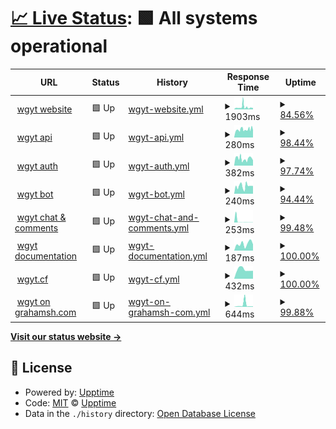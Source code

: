 # [📈 Live Status](https://stats.wgyt.tk): <!--live status--> **🟩 All systems operational**

<!--start: status pages-->
<!-- This summary is generated by Upptime (https://github.com/upptime/upptime) -->
<!-- Do not edit this manually, your changes will be overwritten -->
<!-- prettier-ignore -->
| URL | Status | History | Response Time | Uptime |
| --- | ------ | ------- | ------------- | ------ |
| <img alt="" src="https://favicons.githubusercontent.com/www.wgyt.tk" height="13"> [wgyt website](https://www.wgyt.tk) | 🟩 Up | [wgyt-website.yml](https://github.com/wgytwebsites/stats.wgyt.tk/commits/HEAD/history/wgyt-website.yml) | <details><summary><img alt="Response time graph" src="./graphs/wgyt-website/response-time-week.png" height="20"> 1903ms</summary><br><a href="https://stats.wgyt.tk/history/wgyt-website"><img alt="Response time 866" src="https://img.shields.io/endpoint?url=https%3A%2F%2Fraw.githubusercontent.com%2Fwgytwebsites%2Fstats.wgyt.tk%2FHEAD%2Fapi%2Fwgyt-website%2Fresponse-time.json"></a><br><a href="https://stats.wgyt.tk/history/wgyt-website"><img alt="24-hour response time 21796" src="https://img.shields.io/endpoint?url=https%3A%2F%2Fraw.githubusercontent.com%2Fwgytwebsites%2Fstats.wgyt.tk%2FHEAD%2Fapi%2Fwgyt-website%2Fresponse-time-day.json"></a><br><a href="https://stats.wgyt.tk/history/wgyt-website"><img alt="7-day response time 1903" src="https://img.shields.io/endpoint?url=https%3A%2F%2Fraw.githubusercontent.com%2Fwgytwebsites%2Fstats.wgyt.tk%2FHEAD%2Fapi%2Fwgyt-website%2Fresponse-time-week.json"></a><br><a href="https://stats.wgyt.tk/history/wgyt-website"><img alt="30-day response time 950" src="https://img.shields.io/endpoint?url=https%3A%2F%2Fraw.githubusercontent.com%2Fwgytwebsites%2Fstats.wgyt.tk%2FHEAD%2Fapi%2Fwgyt-website%2Fresponse-time-month.json"></a><br><a href="https://stats.wgyt.tk/history/wgyt-website"><img alt="1-year response time 866" src="https://img.shields.io/endpoint?url=https%3A%2F%2Fraw.githubusercontent.com%2Fwgytwebsites%2Fstats.wgyt.tk%2FHEAD%2Fapi%2Fwgyt-website%2Fresponse-time-year.json"></a></details> | <details><summary><a href="https://stats.wgyt.tk/history/wgyt-website">84.56%</a></summary><a href="https://stats.wgyt.tk/history/wgyt-website"><img alt="All-time uptime 96.92%" src="https://img.shields.io/endpoint?url=https%3A%2F%2Fraw.githubusercontent.com%2Fwgytwebsites%2Fstats.wgyt.tk%2FHEAD%2Fapi%2Fwgyt-website%2Fuptime.json"></a><br><a href="https://stats.wgyt.tk/history/wgyt-website"><img alt="24-hour uptime 4.86%" src="https://img.shields.io/endpoint?url=https%3A%2F%2Fraw.githubusercontent.com%2Fwgytwebsites%2Fstats.wgyt.tk%2FHEAD%2Fapi%2Fwgyt-website%2Fuptime-day.json"></a><br><a href="https://stats.wgyt.tk/history/wgyt-website"><img alt="7-day uptime 84.56%" src="https://img.shields.io/endpoint?url=https%3A%2F%2Fraw.githubusercontent.com%2Fwgytwebsites%2Fstats.wgyt.tk%2FHEAD%2Fapi%2Fwgyt-website%2Fuptime-week.json"></a><br><a href="https://stats.wgyt.tk/history/wgyt-website"><img alt="30-day uptime 96.45%" src="https://img.shields.io/endpoint?url=https%3A%2F%2Fraw.githubusercontent.com%2Fwgytwebsites%2Fstats.wgyt.tk%2FHEAD%2Fapi%2Fwgyt-website%2Fuptime-month.json"></a><br><a href="https://stats.wgyt.tk/history/wgyt-website"><img alt="1-year uptime 96.92%" src="https://img.shields.io/endpoint?url=https%3A%2F%2Fraw.githubusercontent.com%2Fwgytwebsites%2Fstats.wgyt.tk%2FHEAD%2Fapi%2Fwgyt-website%2Fuptime-year.json"></a></details>
| <img alt="" src="https://favicons.githubusercontent.com/api.wgyt.tk" height="13"> [wgyt api](https://api.wgyt.tk) | 🟩 Up | [wgyt-api.yml](https://github.com/wgytwebsites/stats.wgyt.tk/commits/HEAD/history/wgyt-api.yml) | <details><summary><img alt="Response time graph" src="./graphs/wgyt-api/response-time-week.png" height="20"> 280ms</summary><br><a href="https://stats.wgyt.tk/history/wgyt-api"><img alt="Response time 313" src="https://img.shields.io/endpoint?url=https%3A%2F%2Fraw.githubusercontent.com%2Fwgytwebsites%2Fstats.wgyt.tk%2FHEAD%2Fapi%2Fwgyt-api%2Fresponse-time.json"></a><br><a href="https://stats.wgyt.tk/history/wgyt-api"><img alt="24-hour response time 251" src="https://img.shields.io/endpoint?url=https%3A%2F%2Fraw.githubusercontent.com%2Fwgytwebsites%2Fstats.wgyt.tk%2FHEAD%2Fapi%2Fwgyt-api%2Fresponse-time-day.json"></a><br><a href="https://stats.wgyt.tk/history/wgyt-api"><img alt="7-day response time 280" src="https://img.shields.io/endpoint?url=https%3A%2F%2Fraw.githubusercontent.com%2Fwgytwebsites%2Fstats.wgyt.tk%2FHEAD%2Fapi%2Fwgyt-api%2Fresponse-time-week.json"></a><br><a href="https://stats.wgyt.tk/history/wgyt-api"><img alt="30-day response time 310" src="https://img.shields.io/endpoint?url=https%3A%2F%2Fraw.githubusercontent.com%2Fwgytwebsites%2Fstats.wgyt.tk%2FHEAD%2Fapi%2Fwgyt-api%2Fresponse-time-month.json"></a><br><a href="https://stats.wgyt.tk/history/wgyt-api"><img alt="1-year response time 313" src="https://img.shields.io/endpoint?url=https%3A%2F%2Fraw.githubusercontent.com%2Fwgytwebsites%2Fstats.wgyt.tk%2FHEAD%2Fapi%2Fwgyt-api%2Fresponse-time-year.json"></a></details> | <details><summary><a href="https://stats.wgyt.tk/history/wgyt-api">98.44%</a></summary><a href="https://stats.wgyt.tk/history/wgyt-api"><img alt="All-time uptime 99.69%" src="https://img.shields.io/endpoint?url=https%3A%2F%2Fraw.githubusercontent.com%2Fwgytwebsites%2Fstats.wgyt.tk%2FHEAD%2Fapi%2Fwgyt-api%2Fuptime.json"></a><br><a href="https://stats.wgyt.tk/history/wgyt-api"><img alt="24-hour uptime 100.00%" src="https://img.shields.io/endpoint?url=https%3A%2F%2Fraw.githubusercontent.com%2Fwgytwebsites%2Fstats.wgyt.tk%2FHEAD%2Fapi%2Fwgyt-api%2Fuptime-day.json"></a><br><a href="https://stats.wgyt.tk/history/wgyt-api"><img alt="7-day uptime 98.44%" src="https://img.shields.io/endpoint?url=https%3A%2F%2Fraw.githubusercontent.com%2Fwgytwebsites%2Fstats.wgyt.tk%2FHEAD%2Fapi%2Fwgyt-api%2Fuptime-week.json"></a><br><a href="https://stats.wgyt.tk/history/wgyt-api"><img alt="30-day uptime 99.64%" src="https://img.shields.io/endpoint?url=https%3A%2F%2Fraw.githubusercontent.com%2Fwgytwebsites%2Fstats.wgyt.tk%2FHEAD%2Fapi%2Fwgyt-api%2Fuptime-month.json"></a><br><a href="https://stats.wgyt.tk/history/wgyt-api"><img alt="1-year uptime 99.69%" src="https://img.shields.io/endpoint?url=https%3A%2F%2Fraw.githubusercontent.com%2Fwgytwebsites%2Fstats.wgyt.tk%2FHEAD%2Fapi%2Fwgyt-api%2Fuptime-year.json"></a></details>
| <img alt="" src="https://favicons.githubusercontent.com/auth.wgyt.tk" height="13"> [wgyt auth](https://auth.wgyt.tk) | 🟩 Up | [wgyt-auth.yml](https://github.com/wgytwebsites/stats.wgyt.tk/commits/HEAD/history/wgyt-auth.yml) | <details><summary><img alt="Response time graph" src="./graphs/wgyt-auth/response-time-week.png" height="20"> 382ms</summary><br><a href="https://stats.wgyt.tk/history/wgyt-auth"><img alt="Response time 356" src="https://img.shields.io/endpoint?url=https%3A%2F%2Fraw.githubusercontent.com%2Fwgytwebsites%2Fstats.wgyt.tk%2FHEAD%2Fapi%2Fwgyt-auth%2Fresponse-time.json"></a><br><a href="https://stats.wgyt.tk/history/wgyt-auth"><img alt="24-hour response time 285" src="https://img.shields.io/endpoint?url=https%3A%2F%2Fraw.githubusercontent.com%2Fwgytwebsites%2Fstats.wgyt.tk%2FHEAD%2Fapi%2Fwgyt-auth%2Fresponse-time-day.json"></a><br><a href="https://stats.wgyt.tk/history/wgyt-auth"><img alt="7-day response time 382" src="https://img.shields.io/endpoint?url=https%3A%2F%2Fraw.githubusercontent.com%2Fwgytwebsites%2Fstats.wgyt.tk%2FHEAD%2Fapi%2Fwgyt-auth%2Fresponse-time-week.json"></a><br><a href="https://stats.wgyt.tk/history/wgyt-auth"><img alt="30-day response time 368" src="https://img.shields.io/endpoint?url=https%3A%2F%2Fraw.githubusercontent.com%2Fwgytwebsites%2Fstats.wgyt.tk%2FHEAD%2Fapi%2Fwgyt-auth%2Fresponse-time-month.json"></a><br><a href="https://stats.wgyt.tk/history/wgyt-auth"><img alt="1-year response time 356" src="https://img.shields.io/endpoint?url=https%3A%2F%2Fraw.githubusercontent.com%2Fwgytwebsites%2Fstats.wgyt.tk%2FHEAD%2Fapi%2Fwgyt-auth%2Fresponse-time-year.json"></a></details> | <details><summary><a href="https://stats.wgyt.tk/history/wgyt-auth">97.74%</a></summary><a href="https://stats.wgyt.tk/history/wgyt-auth"><img alt="All-time uptime 99.46%" src="https://img.shields.io/endpoint?url=https%3A%2F%2Fraw.githubusercontent.com%2Fwgytwebsites%2Fstats.wgyt.tk%2FHEAD%2Fapi%2Fwgyt-auth%2Fuptime.json"></a><br><a href="https://stats.wgyt.tk/history/wgyt-auth"><img alt="24-hour uptime 100.00%" src="https://img.shields.io/endpoint?url=https%3A%2F%2Fraw.githubusercontent.com%2Fwgytwebsites%2Fstats.wgyt.tk%2FHEAD%2Fapi%2Fwgyt-auth%2Fuptime-day.json"></a><br><a href="https://stats.wgyt.tk/history/wgyt-auth"><img alt="7-day uptime 97.74%" src="https://img.shields.io/endpoint?url=https%3A%2F%2Fraw.githubusercontent.com%2Fwgytwebsites%2Fstats.wgyt.tk%2FHEAD%2Fapi%2Fwgyt-auth%2Fuptime-week.json"></a><br><a href="https://stats.wgyt.tk/history/wgyt-auth"><img alt="30-day uptime 99.38%" src="https://img.shields.io/endpoint?url=https%3A%2F%2Fraw.githubusercontent.com%2Fwgytwebsites%2Fstats.wgyt.tk%2FHEAD%2Fapi%2Fwgyt-auth%2Fuptime-month.json"></a><br><a href="https://stats.wgyt.tk/history/wgyt-auth"><img alt="1-year uptime 99.46%" src="https://img.shields.io/endpoint?url=https%3A%2F%2Fraw.githubusercontent.com%2Fwgytwebsites%2Fstats.wgyt.tk%2FHEAD%2Fapi%2Fwgyt-auth%2Fuptime-year.json"></a></details>
| <img alt="" src="https://favicons.githubusercontent.com/bot.wgyt.tk" height="13"> [wgyt bot](https://bot.wgyt.tk) | 🟩 Up | [wgyt-bot.yml](https://github.com/wgytwebsites/stats.wgyt.tk/commits/HEAD/history/wgyt-bot.yml) | <details><summary><img alt="Response time graph" src="./graphs/wgyt-bot/response-time-week.png" height="20"> 240ms</summary><br><a href="https://stats.wgyt.tk/history/wgyt-bot"><img alt="Response time 325" src="https://img.shields.io/endpoint?url=https%3A%2F%2Fraw.githubusercontent.com%2Fwgytwebsites%2Fstats.wgyt.tk%2FHEAD%2Fapi%2Fwgyt-bot%2Fresponse-time.json"></a><br><a href="https://stats.wgyt.tk/history/wgyt-bot"><img alt="24-hour response time 244" src="https://img.shields.io/endpoint?url=https%3A%2F%2Fraw.githubusercontent.com%2Fwgytwebsites%2Fstats.wgyt.tk%2FHEAD%2Fapi%2Fwgyt-bot%2Fresponse-time-day.json"></a><br><a href="https://stats.wgyt.tk/history/wgyt-bot"><img alt="7-day response time 240" src="https://img.shields.io/endpoint?url=https%3A%2F%2Fraw.githubusercontent.com%2Fwgytwebsites%2Fstats.wgyt.tk%2FHEAD%2Fapi%2Fwgyt-bot%2Fresponse-time-week.json"></a><br><a href="https://stats.wgyt.tk/history/wgyt-bot"><img alt="30-day response time 308" src="https://img.shields.io/endpoint?url=https%3A%2F%2Fraw.githubusercontent.com%2Fwgytwebsites%2Fstats.wgyt.tk%2FHEAD%2Fapi%2Fwgyt-bot%2Fresponse-time-month.json"></a><br><a href="https://stats.wgyt.tk/history/wgyt-bot"><img alt="1-year response time 325" src="https://img.shields.io/endpoint?url=https%3A%2F%2Fraw.githubusercontent.com%2Fwgytwebsites%2Fstats.wgyt.tk%2FHEAD%2Fapi%2Fwgyt-bot%2Fresponse-time-year.json"></a></details> | <details><summary><a href="https://stats.wgyt.tk/history/wgyt-bot">94.44%</a></summary><a href="https://stats.wgyt.tk/history/wgyt-bot"><img alt="All-time uptime 98.89%" src="https://img.shields.io/endpoint?url=https%3A%2F%2Fraw.githubusercontent.com%2Fwgytwebsites%2Fstats.wgyt.tk%2FHEAD%2Fapi%2Fwgyt-bot%2Fuptime.json"></a><br><a href="https://stats.wgyt.tk/history/wgyt-bot"><img alt="24-hour uptime 83.38%" src="https://img.shields.io/endpoint?url=https%3A%2F%2Fraw.githubusercontent.com%2Fwgytwebsites%2Fstats.wgyt.tk%2FHEAD%2Fapi%2Fwgyt-bot%2Fuptime-day.json"></a><br><a href="https://stats.wgyt.tk/history/wgyt-bot"><img alt="7-day uptime 94.44%" src="https://img.shields.io/endpoint?url=https%3A%2F%2Fraw.githubusercontent.com%2Fwgytwebsites%2Fstats.wgyt.tk%2FHEAD%2Fapi%2Fwgyt-bot%2Fuptime-week.json"></a><br><a href="https://stats.wgyt.tk/history/wgyt-bot"><img alt="30-day uptime 98.72%" src="https://img.shields.io/endpoint?url=https%3A%2F%2Fraw.githubusercontent.com%2Fwgytwebsites%2Fstats.wgyt.tk%2FHEAD%2Fapi%2Fwgyt-bot%2Fuptime-month.json"></a><br><a href="https://stats.wgyt.tk/history/wgyt-bot"><img alt="1-year uptime 98.89%" src="https://img.shields.io/endpoint?url=https%3A%2F%2Fraw.githubusercontent.com%2Fwgytwebsites%2Fstats.wgyt.tk%2FHEAD%2Fapi%2Fwgyt-bot%2Fuptime-year.json"></a></details>
| <img alt="" src="https://favicons.githubusercontent.com/social.wgyt.tk" height="13"> [wgyt chat & comments](https://social.wgyt.tk) | 🟩 Up | [wgyt-chat-and-comments.yml](https://github.com/wgytwebsites/stats.wgyt.tk/commits/HEAD/history/wgyt-chat-and-comments.yml) | <details><summary><img alt="Response time graph" src="./graphs/wgyt-chat-and-comments/response-time-week.png" height="20"> 253ms</summary><br><a href="https://stats.wgyt.tk/history/wgyt-chat-and-comments"><img alt="Response time 913" src="https://img.shields.io/endpoint?url=https%3A%2F%2Fraw.githubusercontent.com%2Fwgytwebsites%2Fstats.wgyt.tk%2FHEAD%2Fapi%2Fwgyt-chat-and-comments%2Fresponse-time.json"></a><br><a href="https://stats.wgyt.tk/history/wgyt-chat-and-comments"><img alt="24-hour response time 241" src="https://img.shields.io/endpoint?url=https%3A%2F%2Fraw.githubusercontent.com%2Fwgytwebsites%2Fstats.wgyt.tk%2FHEAD%2Fapi%2Fwgyt-chat-and-comments%2Fresponse-time-day.json"></a><br><a href="https://stats.wgyt.tk/history/wgyt-chat-and-comments"><img alt="7-day response time 253" src="https://img.shields.io/endpoint?url=https%3A%2F%2Fraw.githubusercontent.com%2Fwgytwebsites%2Fstats.wgyt.tk%2FHEAD%2Fapi%2Fwgyt-chat-and-comments%2Fresponse-time-week.json"></a><br><a href="https://stats.wgyt.tk/history/wgyt-chat-and-comments"><img alt="30-day response time 913" src="https://img.shields.io/endpoint?url=https%3A%2F%2Fraw.githubusercontent.com%2Fwgytwebsites%2Fstats.wgyt.tk%2FHEAD%2Fapi%2Fwgyt-chat-and-comments%2Fresponse-time-month.json"></a><br><a href="https://stats.wgyt.tk/history/wgyt-chat-and-comments"><img alt="1-year response time 913" src="https://img.shields.io/endpoint?url=https%3A%2F%2Fraw.githubusercontent.com%2Fwgytwebsites%2Fstats.wgyt.tk%2FHEAD%2Fapi%2Fwgyt-chat-and-comments%2Fresponse-time-year.json"></a></details> | <details><summary><a href="https://stats.wgyt.tk/history/wgyt-chat-and-comments">99.48%</a></summary><a href="https://stats.wgyt.tk/history/wgyt-chat-and-comments"><img alt="All-time uptime 95.45%" src="https://img.shields.io/endpoint?url=https%3A%2F%2Fraw.githubusercontent.com%2Fwgytwebsites%2Fstats.wgyt.tk%2FHEAD%2Fapi%2Fwgyt-chat-and-comments%2Fuptime.json"></a><br><a href="https://stats.wgyt.tk/history/wgyt-chat-and-comments"><img alt="24-hour uptime 100.00%" src="https://img.shields.io/endpoint?url=https%3A%2F%2Fraw.githubusercontent.com%2Fwgytwebsites%2Fstats.wgyt.tk%2FHEAD%2Fapi%2Fwgyt-chat-and-comments%2Fuptime-day.json"></a><br><a href="https://stats.wgyt.tk/history/wgyt-chat-and-comments"><img alt="7-day uptime 99.48%" src="https://img.shields.io/endpoint?url=https%3A%2F%2Fraw.githubusercontent.com%2Fwgytwebsites%2Fstats.wgyt.tk%2FHEAD%2Fapi%2Fwgyt-chat-and-comments%2Fuptime-week.json"></a><br><a href="https://stats.wgyt.tk/history/wgyt-chat-and-comments"><img alt="30-day uptime 95.45%" src="https://img.shields.io/endpoint?url=https%3A%2F%2Fraw.githubusercontent.com%2Fwgytwebsites%2Fstats.wgyt.tk%2FHEAD%2Fapi%2Fwgyt-chat-and-comments%2Fuptime-month.json"></a><br><a href="https://stats.wgyt.tk/history/wgyt-chat-and-comments"><img alt="1-year uptime 95.45%" src="https://img.shields.io/endpoint?url=https%3A%2F%2Fraw.githubusercontent.com%2Fwgytwebsites%2Fstats.wgyt.tk%2FHEAD%2Fapi%2Fwgyt-chat-and-comments%2Fuptime-year.json"></a></details>
| <img alt="" src="https://favicons.githubusercontent.com/documentation.wgyt.tk" height="13"> [wgyt documentation](https://documentation.wgyt.tk) | 🟩 Up | [wgyt-documentation.yml](https://github.com/wgytwebsites/stats.wgyt.tk/commits/HEAD/history/wgyt-documentation.yml) | <details><summary><img alt="Response time graph" src="./graphs/wgyt-documentation/response-time-week.png" height="20"> 187ms</summary><br><a href="https://stats.wgyt.tk/history/wgyt-documentation"><img alt="Response time 156" src="https://img.shields.io/endpoint?url=https%3A%2F%2Fraw.githubusercontent.com%2Fwgytwebsites%2Fstats.wgyt.tk%2FHEAD%2Fapi%2Fwgyt-documentation%2Fresponse-time.json"></a><br><a href="https://stats.wgyt.tk/history/wgyt-documentation"><img alt="24-hour response time 173" src="https://img.shields.io/endpoint?url=https%3A%2F%2Fraw.githubusercontent.com%2Fwgytwebsites%2Fstats.wgyt.tk%2FHEAD%2Fapi%2Fwgyt-documentation%2Fresponse-time-day.json"></a><br><a href="https://stats.wgyt.tk/history/wgyt-documentation"><img alt="7-day response time 187" src="https://img.shields.io/endpoint?url=https%3A%2F%2Fraw.githubusercontent.com%2Fwgytwebsites%2Fstats.wgyt.tk%2FHEAD%2Fapi%2Fwgyt-documentation%2Fresponse-time-week.json"></a><br><a href="https://stats.wgyt.tk/history/wgyt-documentation"><img alt="30-day response time 156" src="https://img.shields.io/endpoint?url=https%3A%2F%2Fraw.githubusercontent.com%2Fwgytwebsites%2Fstats.wgyt.tk%2FHEAD%2Fapi%2Fwgyt-documentation%2Fresponse-time-month.json"></a><br><a href="https://stats.wgyt.tk/history/wgyt-documentation"><img alt="1-year response time 156" src="https://img.shields.io/endpoint?url=https%3A%2F%2Fraw.githubusercontent.com%2Fwgytwebsites%2Fstats.wgyt.tk%2FHEAD%2Fapi%2Fwgyt-documentation%2Fresponse-time-year.json"></a></details> | <details><summary><a href="https://stats.wgyt.tk/history/wgyt-documentation">100.00%</a></summary><a href="https://stats.wgyt.tk/history/wgyt-documentation"><img alt="All-time uptime 100.00%" src="https://img.shields.io/endpoint?url=https%3A%2F%2Fraw.githubusercontent.com%2Fwgytwebsites%2Fstats.wgyt.tk%2FHEAD%2Fapi%2Fwgyt-documentation%2Fuptime.json"></a><br><a href="https://stats.wgyt.tk/history/wgyt-documentation"><img alt="24-hour uptime 100.00%" src="https://img.shields.io/endpoint?url=https%3A%2F%2Fraw.githubusercontent.com%2Fwgytwebsites%2Fstats.wgyt.tk%2FHEAD%2Fapi%2Fwgyt-documentation%2Fuptime-day.json"></a><br><a href="https://stats.wgyt.tk/history/wgyt-documentation"><img alt="7-day uptime 100.00%" src="https://img.shields.io/endpoint?url=https%3A%2F%2Fraw.githubusercontent.com%2Fwgytwebsites%2Fstats.wgyt.tk%2FHEAD%2Fapi%2Fwgyt-documentation%2Fuptime-week.json"></a><br><a href="https://stats.wgyt.tk/history/wgyt-documentation"><img alt="30-day uptime 100.00%" src="https://img.shields.io/endpoint?url=https%3A%2F%2Fraw.githubusercontent.com%2Fwgytwebsites%2Fstats.wgyt.tk%2FHEAD%2Fapi%2Fwgyt-documentation%2Fuptime-month.json"></a><br><a href="https://stats.wgyt.tk/history/wgyt-documentation"><img alt="1-year uptime 100.00%" src="https://img.shields.io/endpoint?url=https%3A%2F%2Fraw.githubusercontent.com%2Fwgytwebsites%2Fstats.wgyt.tk%2FHEAD%2Fapi%2Fwgyt-documentation%2Fuptime-year.json"></a></details>
| <img alt="" src="https://favicons.githubusercontent.com/wgyt.cf" height="13"> [wgyt.cf](https://wgyt.cf/null) | 🟩 Up | [wgyt-cf.yml](https://github.com/wgytwebsites/stats.wgyt.tk/commits/HEAD/history/wgyt-cf.yml) | <details><summary><img alt="Response time graph" src="./graphs/wgyt-cf/response-time-week.png" height="20"> 432ms</summary><br><a href="https://stats.wgyt.tk/history/wgyt-cf"><img alt="Response time 486" src="https://img.shields.io/endpoint?url=https%3A%2F%2Fraw.githubusercontent.com%2Fwgytwebsites%2Fstats.wgyt.tk%2FHEAD%2Fapi%2Fwgyt-cf%2Fresponse-time.json"></a><br><a href="https://stats.wgyt.tk/history/wgyt-cf"><img alt="24-hour response time 374" src="https://img.shields.io/endpoint?url=https%3A%2F%2Fraw.githubusercontent.com%2Fwgytwebsites%2Fstats.wgyt.tk%2FHEAD%2Fapi%2Fwgyt-cf%2Fresponse-time-day.json"></a><br><a href="https://stats.wgyt.tk/history/wgyt-cf"><img alt="7-day response time 432" src="https://img.shields.io/endpoint?url=https%3A%2F%2Fraw.githubusercontent.com%2Fwgytwebsites%2Fstats.wgyt.tk%2FHEAD%2Fapi%2Fwgyt-cf%2Fresponse-time-week.json"></a><br><a href="https://stats.wgyt.tk/history/wgyt-cf"><img alt="30-day response time 471" src="https://img.shields.io/endpoint?url=https%3A%2F%2Fraw.githubusercontent.com%2Fwgytwebsites%2Fstats.wgyt.tk%2FHEAD%2Fapi%2Fwgyt-cf%2Fresponse-time-month.json"></a><br><a href="https://stats.wgyt.tk/history/wgyt-cf"><img alt="1-year response time 486" src="https://img.shields.io/endpoint?url=https%3A%2F%2Fraw.githubusercontent.com%2Fwgytwebsites%2Fstats.wgyt.tk%2FHEAD%2Fapi%2Fwgyt-cf%2Fresponse-time-year.json"></a></details> | <details><summary><a href="https://stats.wgyt.tk/history/wgyt-cf">100.00%</a></summary><a href="https://stats.wgyt.tk/history/wgyt-cf"><img alt="All-time uptime 99.19%" src="https://img.shields.io/endpoint?url=https%3A%2F%2Fraw.githubusercontent.com%2Fwgytwebsites%2Fstats.wgyt.tk%2FHEAD%2Fapi%2Fwgyt-cf%2Fuptime.json"></a><br><a href="https://stats.wgyt.tk/history/wgyt-cf"><img alt="24-hour uptime 100.00%" src="https://img.shields.io/endpoint?url=https%3A%2F%2Fraw.githubusercontent.com%2Fwgytwebsites%2Fstats.wgyt.tk%2FHEAD%2Fapi%2Fwgyt-cf%2Fuptime-day.json"></a><br><a href="https://stats.wgyt.tk/history/wgyt-cf"><img alt="7-day uptime 100.00%" src="https://img.shields.io/endpoint?url=https%3A%2F%2Fraw.githubusercontent.com%2Fwgytwebsites%2Fstats.wgyt.tk%2FHEAD%2Fapi%2Fwgyt-cf%2Fuptime-week.json"></a><br><a href="https://stats.wgyt.tk/history/wgyt-cf"><img alt="30-day uptime 99.07%" src="https://img.shields.io/endpoint?url=https%3A%2F%2Fraw.githubusercontent.com%2Fwgytwebsites%2Fstats.wgyt.tk%2FHEAD%2Fapi%2Fwgyt-cf%2Fuptime-month.json"></a><br><a href="https://stats.wgyt.tk/history/wgyt-cf"><img alt="1-year uptime 99.19%" src="https://img.shields.io/endpoint?url=https%3A%2F%2Fraw.githubusercontent.com%2Fwgytwebsites%2Fstats.wgyt.tk%2FHEAD%2Fapi%2Fwgyt-cf%2Fuptime-year.json"></a></details>
| <img alt="" src="https://favicons.githubusercontent.com/wgyt.grahamsh.com" height="13"> [wgyt on grahamsh.com](https://wgyt.grahamsh.com) | 🟩 Up | [wgyt-on-grahamsh-com.yml](https://github.com/wgytwebsites/stats.wgyt.tk/commits/HEAD/history/wgyt-on-grahamsh-com.yml) | <details><summary><img alt="Response time graph" src="./graphs/wgyt-on-grahamsh-com/response-time-week.png" height="20"> 644ms</summary><br><a href="https://stats.wgyt.tk/history/wgyt-on-grahamsh-com"><img alt="Response time 291" src="https://img.shields.io/endpoint?url=https%3A%2F%2Fraw.githubusercontent.com%2Fwgytwebsites%2Fstats.wgyt.tk%2FHEAD%2Fapi%2Fwgyt-on-grahamsh-com%2Fresponse-time.json"></a><br><a href="https://stats.wgyt.tk/history/wgyt-on-grahamsh-com"><img alt="24-hour response time 159" src="https://img.shields.io/endpoint?url=https%3A%2F%2Fraw.githubusercontent.com%2Fwgytwebsites%2Fstats.wgyt.tk%2FHEAD%2Fapi%2Fwgyt-on-grahamsh-com%2Fresponse-time-day.json"></a><br><a href="https://stats.wgyt.tk/history/wgyt-on-grahamsh-com"><img alt="7-day response time 644" src="https://img.shields.io/endpoint?url=https%3A%2F%2Fraw.githubusercontent.com%2Fwgytwebsites%2Fstats.wgyt.tk%2FHEAD%2Fapi%2Fwgyt-on-grahamsh-com%2Fresponse-time-week.json"></a><br><a href="https://stats.wgyt.tk/history/wgyt-on-grahamsh-com"><img alt="30-day response time 312" src="https://img.shields.io/endpoint?url=https%3A%2F%2Fraw.githubusercontent.com%2Fwgytwebsites%2Fstats.wgyt.tk%2FHEAD%2Fapi%2Fwgyt-on-grahamsh-com%2Fresponse-time-month.json"></a><br><a href="https://stats.wgyt.tk/history/wgyt-on-grahamsh-com"><img alt="1-year response time 291" src="https://img.shields.io/endpoint?url=https%3A%2F%2Fraw.githubusercontent.com%2Fwgytwebsites%2Fstats.wgyt.tk%2FHEAD%2Fapi%2Fwgyt-on-grahamsh-com%2Fresponse-time-year.json"></a></details> | <details><summary><a href="https://stats.wgyt.tk/history/wgyt-on-grahamsh-com">99.88%</a></summary><a href="https://stats.wgyt.tk/history/wgyt-on-grahamsh-com"><img alt="All-time uptime 99.98%" src="https://img.shields.io/endpoint?url=https%3A%2F%2Fraw.githubusercontent.com%2Fwgytwebsites%2Fstats.wgyt.tk%2FHEAD%2Fapi%2Fwgyt-on-grahamsh-com%2Fuptime.json"></a><br><a href="https://stats.wgyt.tk/history/wgyt-on-grahamsh-com"><img alt="24-hour uptime 100.00%" src="https://img.shields.io/endpoint?url=https%3A%2F%2Fraw.githubusercontent.com%2Fwgytwebsites%2Fstats.wgyt.tk%2FHEAD%2Fapi%2Fwgyt-on-grahamsh-com%2Fuptime-day.json"></a><br><a href="https://stats.wgyt.tk/history/wgyt-on-grahamsh-com"><img alt="7-day uptime 99.88%" src="https://img.shields.io/endpoint?url=https%3A%2F%2Fraw.githubusercontent.com%2Fwgytwebsites%2Fstats.wgyt.tk%2FHEAD%2Fapi%2Fwgyt-on-grahamsh-com%2Fuptime-week.json"></a><br><a href="https://stats.wgyt.tk/history/wgyt-on-grahamsh-com"><img alt="30-day uptime 99.97%" src="https://img.shields.io/endpoint?url=https%3A%2F%2Fraw.githubusercontent.com%2Fwgytwebsites%2Fstats.wgyt.tk%2FHEAD%2Fapi%2Fwgyt-on-grahamsh-com%2Fuptime-month.json"></a><br><a href="https://stats.wgyt.tk/history/wgyt-on-grahamsh-com"><img alt="1-year uptime 99.98%" src="https://img.shields.io/endpoint?url=https%3A%2F%2Fraw.githubusercontent.com%2Fwgytwebsites%2Fstats.wgyt.tk%2FHEAD%2Fapi%2Fwgyt-on-grahamsh-com%2Fuptime-year.json"></a></details>

<!--end: status pages-->

[**Visit our status website →**](https://stats.wgyt.tk)

## 📄 License

- Powered by: [Upptime](https://github.com/upptime/upptime)
- Code: [MIT](./LICENSE) © [Upptime](https://upptime.js.org)
- Data in the `./history` directory: [Open Database License](https://opendatacommons.org/licenses/odbl/1-0/)
